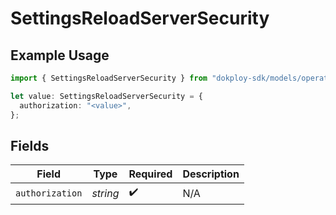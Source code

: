 # SettingsReloadServerSecurity

## Example Usage

```typescript
import { SettingsReloadServerSecurity } from "dokploy-sdk/models/operations";

let value: SettingsReloadServerSecurity = {
  authorization: "<value>",
};
```

## Fields

| Field              | Type               | Required           | Description        |
| ------------------ | ------------------ | ------------------ | ------------------ |
| `authorization`    | *string*           | :heavy_check_mark: | N/A                |